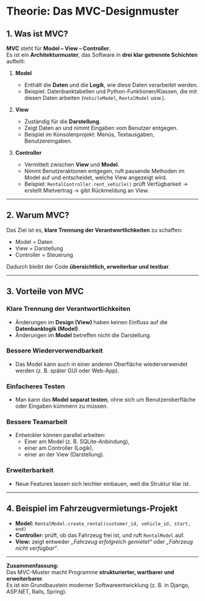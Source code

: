 # Theorie: Das MVC-Designmuster

## 1. Was ist MVC?
**MVC** steht für **Model – View – Controller**.  
Es ist ein **Architekturmuster**, das Software in **drei klar getrennte Schichten** aufteilt:

1. **Model**  
   - Enthält die **Daten** und die **Logik**, wie diese Daten verarbeitet werden.  
   - Beispiel: Datenbanktabellen und Python-Funktionen/Klassen, die mit diesen Daten arbeiten (`VehicleModel`, `RentalModel` usw.).  

2. **View**  
   - Zuständig für die **Darstellung**.  
   - Zeigt Daten an und nimmt Eingaben vom Benutzer entgegen.  
   - Beispiel im Konsolenprojekt: Menüs, Textausgaben, Benutzereingaben.  

3. **Controller**  
   - Vermittelt zwischen **View** und **Model**.  
   - Nimmt Benutzeraktionen entgegen, ruft passende Methoden im Model auf und entscheidet, welche View angezeigt wird.  
   - Beispiel: `RentalController.rent_vehicle()` prüft Verfügbarkeit → erstellt Mietvertrag → gibt Rückmeldung an View.  

---

## 2. Warum MVC?
Das Ziel ist es, **klare Trennung der Verantwortlichkeiten** zu schaffen:  
- Model = Daten  
- View = Darstellung  
- Controller = Steuerung  

Dadurch bleibt der Code **übersichtlich, erweiterbar und testbar**.  

---

## 3. Vorteile von MVC

### Klare Trennung der Verantwortlichkeiten
- Änderungen im **Design (View)** haben keinen Einfluss auf die **Datenbanklogik (Model)**.  
- Änderungen im **Model** betreffen nicht die Darstellung.  

### Bessere Wiederverwendbarkeit
- Das Model kann auch in einer anderen Oberfläche wiederverwendet werden (z. B. später GUI oder Web-App).  

### Einfacheres Testen
- Man kann das **Model separat testen**, ohne sich um Benutzeroberfläche oder Eingaben kümmern zu müssen.  

### Bessere Teamarbeit
- Entwickler können parallel arbeiten:  
  - Einer am Model (z. B. SQLite-Anbindung),  
  - einer am Controller (Logik),  
  - einer an der View (Darstellung).  

### Erweiterbarkeit
- Neue Features lassen sich leichter einbauen, weil die Struktur klar ist.  

---

## 4. Beispiel im Fahrzeugvermietungs-Projekt
- **Model:** `RentalModel.create_rental(customer_id, vehicle_id, start, end)`  
- **Controller:** prüft, ob das Fahrzeug frei ist, und ruft `RentalModel` auf.  
- **View:** zeigt entweder *„Fahrzeug erfolgreich gemietet“* oder *„Fahrzeug nicht verfügbar“*.  


---

**Zusammenfassung:**  
Das MVC-Muster macht Programme **strukturierter, wartbarer und erweiterbarer**.  
Es ist ein Grundbaustein moderner Softwareentwicklung (z. B. in Django, ASP.NET, Rails, Spring).  
